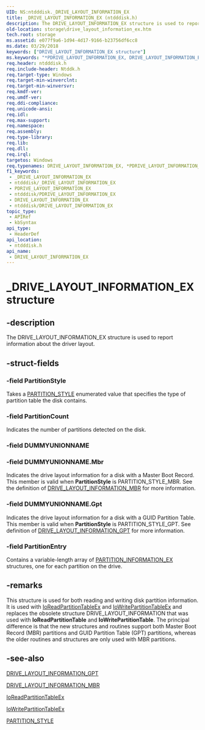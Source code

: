 ```yaml
---
UID: NS:ntdddisk._DRIVE_LAYOUT_INFORMATION_EX
title: _DRIVE_LAYOUT_INFORMATION_EX (ntdddisk.h)
description: The DRIVE_LAYOUT_INFORMATION_EX structure is used to report information about the driver layout.
old-location: storage\drive_layout_information_ex.htm
tech.root: storage
ms.assetid: e077f9a6-1d94-4d17-9166-b23756df6cc8
ms.date: 03/29/2018
keywords: ["DRIVE_LAYOUT_INFORMATION_EX structure"]
ms.keywords: "*PDRIVE_LAYOUT_INFORMATION_EX, DRIVE_LAYOUT_INFORMATION_EX, DRIVE_LAYOUT_INFORMATION_EX structure [Storage Devices], PDRIVE_LAYOUT_INFORMATION_EX, PDRIVE_LAYOUT_INFORMATION_EX structure pointer [Storage Devices], _DRIVE_LAYOUT_INFORMATION_EX, ntdddisk/DRIVE_LAYOUT_INFORMATION_EX, ntdddisk/PDRIVE_LAYOUT_INFORMATION_EX, storage.drive_layout_information_ex, structs-disk_e6755f07-50a7-48db-a39c-4485f3fb7b93.xml"
req.header: ntdddisk.h
req.include-header: Ntddk.h
req.target-type: Windows
req.target-min-winverclnt: 
req.target-min-winversvr: 
req.kmdf-ver: 
req.umdf-ver: 
req.ddi-compliance: 
req.unicode-ansi: 
req.idl: 
req.max-support: 
req.namespace: 
req.assembly: 
req.type-library: 
req.lib: 
req.dll: 
req.irql: 
targetos: Windows
req.typenames: DRIVE_LAYOUT_INFORMATION_EX, *PDRIVE_LAYOUT_INFORMATION_EX
f1_keywords:
 - _DRIVE_LAYOUT_INFORMATION_EX
 - ntdddisk/_DRIVE_LAYOUT_INFORMATION_EX
 - PDRIVE_LAYOUT_INFORMATION_EX
 - ntdddisk/PDRIVE_LAYOUT_INFORMATION_EX
 - DRIVE_LAYOUT_INFORMATION_EX
 - ntdddisk/DRIVE_LAYOUT_INFORMATION_EX
topic_type:
 - APIRef
 - kbSyntax
api_type:
 - HeaderDef
api_location:
 - ntdddisk.h
api_name:
 - DRIVE_LAYOUT_INFORMATION_EX
---
```


# _DRIVE_LAYOUT_INFORMATION_EX structure


## -description

The DRIVE_LAYOUT_INFORMATION_EX structure is used to report information about the driver layout.

## -struct-fields

### -field PartitionStyle

Takes a <a href="/previous-versions/windows/hardware/drivers/ff563773(v=vs.85)">PARTITION_STYLE</a> enumerated value that specifies the type of partition table the disk contains.

### -field PartitionCount

Indicates the number of partitions detected on the disk.

### -field DUMMYUNIONNAME

### -field DUMMYUNIONNAME.Mbr

Indicates the drive layout information for a disk with a Master Boot Record. This member is valid when <b>PartitionStyle</b> is PARTITION_STYLE_MBR.  See the definition of <a href="/windows-hardware/drivers/ddi/ntdddisk/ns-ntdddisk-_drive_layout_information_mbr">DRIVE_LAYOUT_INFORMATION_MBR</a> for more information.

### -field DUMMYUNIONNAME.Gpt

Indicates the drive layout information for a disk with a GUID Partition Table. This member is valid when <b>PartitionStyle</b> is PARTITION_STYLE_GPT. See definition of <a href="/windows-hardware/drivers/ddi/ntdddisk/ns-ntdddisk-_drive_layout_information_gpt">DRIVE_LAYOUT_INFORMATION_GPT</a> for more information.

### -field PartitionEntry

Contains a variable-length array of <a href="/windows-hardware/drivers/ddi/ntdddisk/ns-ntdddisk-_partition_information_ex">PARTITION_INFORMATION_EX</a> structures, one for each partition on the drive.

## -remarks

This structure is used for both reading and writing disk partition information. It is used with <a href="/windows-hardware/drivers/ddi/ntddk/nf-ntddk-ioreadpartitiontableex">IoReadPartitionTableEx</a> and <a href="/windows-hardware/drivers/ddi/ntddk/nf-ntddk-iowritepartitiontableex">IoWritePartitionTableEx</a> and replaces the obsolete structure DRIVE_LAYOUT_INFORMATION that was used with <b>IoReadPartitionTable</b> and <b>IoWritePartitionTable</b>. The principal difference is that the new structures and routines support both Master Boot Record (MBR) partitions and GUID Partition Table (GPT) partitions, whereas the older routines and structures are only used with MBR partitions.

## -see-also

<a href="/windows-hardware/drivers/ddi/ntdddisk/ns-ntdddisk-_drive_layout_information_gpt">DRIVE_LAYOUT_INFORMATION_GPT</a>



<a href="/windows-hardware/drivers/ddi/ntdddisk/ns-ntdddisk-_drive_layout_information_mbr">DRIVE_LAYOUT_INFORMATION_MBR</a>



<a href="/windows-hardware/drivers/ddi/ntddk/nf-ntddk-ioreadpartitiontableex">IoReadPartitionTableEx</a>



<a href="/windows-hardware/drivers/ddi/ntddk/nf-ntddk-iowritepartitiontableex">IoWritePartitionTableEx</a>



<a href="/previous-versions/windows/hardware/drivers/ff563773(v=vs.85)">PARTITION_STYLE</a>
